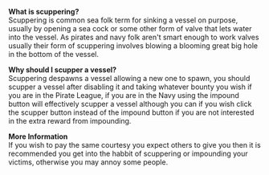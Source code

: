 **What is scuppering?**  
Scuppering is common sea folk term for sinking a vessel on purpose, usually by opening a sea cock or some other form of valve that lets water into the vessel. As pirates and navy folk aren't smart enough to work valves usually their form of scuppering involves blowing a blooming great big hole in the bottom of the vessel.

**Why should I scupper a vessel?**  
Scuppering despawns a vessel allowing a new one to spawn, you should scupper a vessel after disabling it and taking whatever bounty you wish if you are in the Pirate League, if you are in the Navy using the impound button will effectively scupper a vessel although you can if you wish click the scupper button instead of the impound button if you are not interested in the extra reward from impounding.

**More Information**  
If you wish to pay the same courtesy you expect others to give you then it is recommended you get into the habbit of scuppering or impounding your victims, otherwise you may annoy some people.